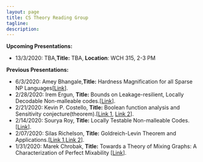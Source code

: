 ```yaml
---
layout: page
title: CS Theory Reading Group 
tagline: 
description: 
---
```

**Upcoming Presentations:**  
* 13/3/2020: TBA,**Title:** TBA, **Location**: WCH 315, 2-3 PM 


**Previous Presentations:**
* 6/3/2020: Amey Bhangale,**Title:** Hardness Magnification for all Sparse NP Languages[[Link](https://eccc.weizmann.ac.il/report/2019/118/)].  
* 2/28/2020: Irem Ergun, **Title:** Bounds on Leakage-resilient, Locally Decodable Non-malleable codes.[[Link](https://eprint.iacr.org/2017/015)].  
* 2/21/2020: Kevin P. Costello, **Title:** Boolean function analysis and Sensitivity conjecture(theorem).[[Link 1](https://arxiv.org/abs/1907.00847), [Link 2](https://www.cs.stanford.edu/~knuth/papers/huang.pdf)].   
* 2/14/2020: Sourya Roy, **Title:** Locally Testable Non-malleable Codes.[[Link](https://eccc.weizmann.ac.il/report/2019/117/)].  
* 2/07/2020: Silas Richelson, **Title:** Goldreich-Levin Theorem and Applications.[[Link 1](https://theory.stanford.edu/~trevisan/cs276/lecture12.pdf),[Link 2](https://eprint.iacr.org/2019/1195)].  
* 1/31/2020: Marek Chrobak, **Title:** Towards a Theory of Mixing Graphs: A Characterization of Perfect Mixability [[Link](https://arxiv.org/pdf/1806.08875.pdf)]. 
